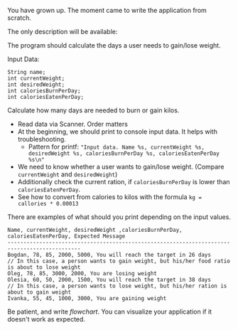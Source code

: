 You have grown up. The moment came to write the application from scratch.

The only description will be available:

The program should calculate the days a user needs to gain/lose weight.

Input Data:

```
String name;
int currentWeight;
int desiredWeight;
int caloriesBurnPerDay;
int caloriesEatenPerDay;
```

Calculate how many days are needed to burn or gain kilos.

* Read data via Scanner. Order matters
* At the beginning, we should print to console input data. It helps with troubleshooting.
  * Pattern for printf: `"Input data. Name %s, currentWeight %s, desiredWeight %s, caloriesBurnPerDay %s, caloriesEatenPerDay %s\n"`
* We need to know whether a user wants to gain/lose weight. (Compare `currentWeight` and `desiredWeight`)
* Additionally check the current ration, if `caloriesBurnPerDay` is lower than `caloriesEatenPerDay`.
* See how to convert from calories to kilos with the formula  `kg = callories * 0.00013`

There are examples of what should you print depending on the input values.

```
Name, currentWeight, desiredWeight ,caloriesBurnPerDay, caloriesEatenPerDay, Expected Message
---------------------------------------------------------------------------------------------
Bogdan, 78, 85, 2000, 5000, You will reach the target in 26 days
// In this case, a person wants to gain weight, but his/her food ratio is about to lose weight
Oleg, 78, 85, 3000, 2000, You are losing weight
Olesia, 60, 50, 2000, 1500, You will reach the target in 38 days
// In this case, a person wants to lose weight, but his/her ration is about to gain weight
Ivanka, 55, 45, 1000, 3000, You are gaining weight
```

Be patient, and write *flowchart*. You can visualize your application if it doesn't work as expected.